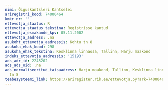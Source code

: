 ```yaml
---
nimi: Õiguskantsleri Kantselei
ariregistri_kood: 74000464
kmkr_nr: ''
ettevotja_staatus: R
ettevotja_staatus_tekstina: Registrisse kantud
ettevotja_esmakande_kpv: 05.11.2002
ettevotja_aadress: .na
asukoht_ettevotja_aadressis: Kohtu tn 8
asukoha_ehak_kood: 298
asukoha_ehak_tekstina: Kesklinna linnaosa, Tallinn, Harju maakond
indeks_ettevotja_aadressis: '15193'
ads_adr_id: 2245202
ads_ads_oid: .na
ads_normaliseeritud_taisaadress: Harju maakond, Tallinn, Kesklinna linnaosa, Kohtu
  tn 8
teabesysteemi_link: https://ariregister.rik.ee/ettevotja.py?ark=74000464&ref=rekvisiidid
---
```

